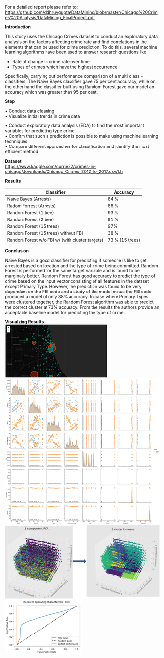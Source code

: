 For a detailed report please refer to: https://github.com/ddhruvgupta/DataMining/blob/master/Chicago%20Crimes%20Analysis/DataMining_FinalProject.pdf

**Introduction**

This study uses the Chicago Crimes dataset to conduct an exploratory data analysis on the factors affecting crime rate and find correlations in the elements that can be used for crime prediction. To do this, several machine learning algorithms have been used to answer research questions like 
- Rate of change in crime rate over time
- Types of crimes which have the highest occurrence 

Specifically, carrying out performance comparison of a multi class – classifiers. The Naïve Bayes classifier gave 75 per cent accuracy, while on the other hand the classifier built using Random Forest gave our model an accuracy which was greater than 95 per cent.

**Step**

  •	 Conduct data cleaning <br/>
  •	 Visualize initial trends in crime data <br/>
 
  
 
  •	 Conduct exploratory data analysis (EDA) to find the most important variables for predicting type crime <br/>
  •	 Confirm that such a prediction is possible to make using machine learning techniques <br/>
  •	 Compare different approaches for classification and identify the most efficient method <br/>


**Dataset** <br />
https://www.kaggle.com/currie32/crimes-in-chicago/downloads/Chicago_Crimes_2012_to_2017.csv/1.h

**Results**

Classifier | Accuracy
--- | ---
Naïve Bayes (Arrests) |	84 %
Radom Forrest (Arrests)|	86 %
Random Forest (1 tree) |	93 %
Random Forest (2 tree)|	91 %
Random Forest (15 trees)|	97%
Random Forest (15 trees) without FBI|	38 %
Random Forest w/o FBI w/ (with cluster targets)|	73 % (15 trees)


**Conclusion**

Naïve Bayes is a good classifier for predicting if someone is like to get arrested based on location and the type of crime being committed. Random Forest is performed for the same target variable and is found to be marginally better. 
Random Forest has good accuracy to predict the type of crime based on the input vector consisting of all features in the dataset except Primary Type. However, the prediction was found to be very dependent on the FBI code and a study of the model minus the FBI code produced a model of only 38% accuracy. In case where Primary Types were clustered together, the Random Forest algorithm was able to predict the correct cluster at 73% accuracy. From the results the authors provide an acceptable baseline model for predicting the type of crime. 


**Visualzing Results**
<br />
![CrimesPerWard](./images/map.png)
<br />
![CrimesPerWard](./images/output.png)
<br />
![CrimesPerWard](./images/clustering.png)
<br />
![CrimesPerWard](./images/roc.png)
